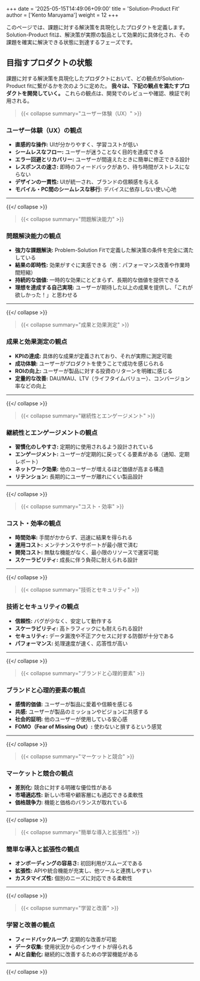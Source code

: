 +++
date = '2025-05-15T14:49:06+09:00'
title = 'Solution-Product Fit'
author = ['Kento Maruyama']
weight = 12
+++

このページでは、課題に対する解決策を具現化したプロダクトを定義します。
Solution-Product fitは、解決策が実際の製品として効果的に具体化され、その課題を確実に解決できる状態に到達するフェーズです。

## 目指すプロダクトの状態

課題に対する解決策を具現化したプロダクトにおいて、どの観点がSolution-Product fitに繋がるかを次のように定めた。
**我々は、下記の観点を満たすプロダクトを開発していく。** これらの観点は、開発でのレビューや確認、検証で利用される。

> {{< collapse summary="ユーザー体験（UX）" >}}

### ユーザー体験（UX）の観点

- **直感的な操作:** UIが分かりやすく、学習コストが低い
- **シームレスなフロー:** ユーザーが迷うことなく目的を達成できる
- **エラー回避とリカバリー:** ユーザーが間違えたときに簡単に修正できる設計
- **レスポンスの速さ:** 即時のフィードバックがあり、待ち時間がストレスにならない
- **デザインの一貫性:** UIが統一され、ブランドの信頼感を与える
- **モバイル・PC間のシームレスな移行:** デバイスに依存しない使い心地

---

{{</ collapse >}}

> {{< collapse summary="問題解決能力" >}}

### 問題解決能力の観点

- **強力な課題解決:** Problem-Solution Fitで定義した解決策の条件を完全に満たしている
- **結果の即時性:** 効果がすぐに実感できる（例：パフォーマンス改善や作業時間短縮）
- **持続的な価値:** 一時的な効果にとどまらず、長期的な価値を提供できる
- **理想を達成する自己実現:** ユーザーが期待した以上の成果を提供し、「これが欲しかった！」と思わせる

---

{{</ collapse >}}

> {{< collapse summary="成果と効果測定" >}}

### 成果と効果測定の観点

- **KPIの達成:** 具体的な成果が定義されており、それが実際に測定可能
- **成功体験:** ユーザーがプロダクトを使うことで成功を感じられる
- **ROIの向上:** ユーザーが製品に対する投資のリターンを明確に感じる
- **定量的な改善:** DAU/MAU、LTV（ライフタイムバリュー）、コンバージョン率などの向上

---

{{</ collapse >}}

> {{< collapse summary="継続性とエンゲージメント" >}}

### 継続性とエンゲージメントの観点

- **習慣化のしやすさ:** 定期的に使用されるよう設計されている
- **エンゲージメント:** ユーザーが定期的に戻ってくる要素がある（通知、定期レポート）
- **ネットワーク効果:** 他のユーザーが増えるほど価値が高まる構造
- **リテンション:** 長期的にユーザーが離れにくい製品設計

---

{{</ collapse >}}

> {{< collapse summary="コスト・効率" >}}

### コスト・効率の観点

- **時間効率:** 手間がかからず、迅速に結果を得られる
- **運用コスト:** メンテナンスやサポートが最小限で済む
- **開発コスト:** 無駄な機能がなく、最小限のリソースで運営可能
- **スケーラビリティ:** 成長に伴う負荷に耐えられる設計

---

{{</ collapse >}}

> {{< collapse summary="技術とセキュリティ" >}}

### 技術とセキュリティの観点

- **信頼性:** バグが少なく、安定して動作する
- **スケーラビリティ:** 高トラフィックにも耐えられる設計
- **セキュリティ:** データ漏洩や不正アクセスに対する防御が十分である
- **パフォーマンス:** 処理速度が速く、応答性が高い

---

{{</ collapse >}}

> {{< collapse summary="ブランドと心理的要素" >}}

### ブランドと心理的要素の観点

- **感情的価値:** ユーザーが製品に愛着や信頼を感じる
- **共感:** ユーザーが製品のミッションやビジョンに共感する
- **社会的証明:** 他のユーザーが使用している安心感
- **FOMO（Fear of Missing Out）:** 使わないと損するという感覚

---

{{</ collapse >}}

> {{< collapse summary="マーケットと競合" >}}

### マーケットと競合の観点

- **差別化:** 競合に対する明確な優位性がある
- **市場適応性:** 新しい市場や顧客層にも適応できる柔軟性
- **価格競争力:** 機能と価格のバランスが取れている

---

{{</ collapse >}}

> {{< collapse summary="簡単な導入と拡張性" >}}

### 簡単な導入と拡張性の観点

- **オンボーディングの容易さ:** 初回利用がスムーズである
- **拡張性:** APIや統合機能が充実し、他ツールと連携しやすい
- **カスタマイズ性:** 個別のニーズに対応できる柔軟性

---

{{</ collapse >}}

> {{< collapse summary="学習と改善" >}}

### 学習と改善の観点

- **フィードバックループ:** 定期的な改善が可能
- **データ収集:** 使用状況からのインサイトが得られる
- **AIと自動化:** 継続的に改善するための学習機能がある

---

{{</ collapse >}}